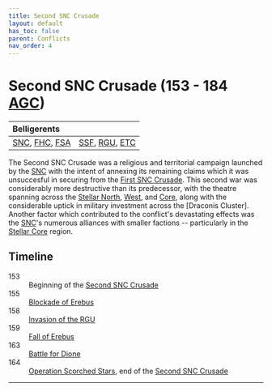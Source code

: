 ```yaml
---
title: Second SNC Crusade
layout: default
has_toc: false
parent: Conflicts
nav_order: 4
---
```


# Second SNC Crusade (153 - 184 [AGC])

| Belligerents        | |
|:-------------|:------------------|
| [SNC], [FHC], [FSA] | [SSF], [RGU], [ETC] |

The Second SNC Crusade was a religious and territorial campaign launched by the [SNC] with the intent of annexing its remaining claims which it was unsuccesful in securing from the [First SNC Crusade]. This second war was considerably more destructive than its predecessor, with the theatre spanning across the [Stellar North], [West], and [Core], along with the considerable uptick in military investment across the [Draconis Cluster]. Another factor which contributed to the conflict's devastating effects was the [SNC]'s numerous alliances with smaller factions -- particularly in the [Stellar Core] region.

## Timeline
<dl>
    <dt>153</dt><dd>Beginning of the <a href="./second_snc_crusade.html">Second SNC Crusade</a></dd>
    <dt>155</dt><dd><a href="../events/blockade_of_erebus.html">Blockade of Erebus</a></dd>
    <dt>158</dt><dd><a href="../events/invasion_of_the_rgu.html">Invasion of the RGU</a></dd>
    <dt>159</dt><dd><a href="../events/fall_of_erebus.html">Fall of Erebus</a></dd>
    <dt>163</dt><dd><a href="../events/battle_for_dione.html">Battle for Dione</a></dd>
    <dt>164</dt><dd><a href="..//events/operation_scorched_stars.html">Operation Scorched Stars</a>, end of the <a href="./second_snc_crusade.html">Second SNC Crusade</a></dd>
</dl>

----

[SNC]: ../../factions/snc.html
[SSF]: ../../factions/ssf.html
[RGU]: ../../factions/rgu.html
[ETC]: ../../factions/etc.html
[FHC]: ../../factions/fhc.html
[FSA]: ../../factions/fsa.html

[First SNC Crusade]: ./first_snc_crusade.html

[Stellar North]: ../../systems/
[West]: ../../systems/
[Core]: ../../systems/
[Stellar Core]: ../../systems/

[BGC]: ../../history/#history
[AGC]: ../../history/#history